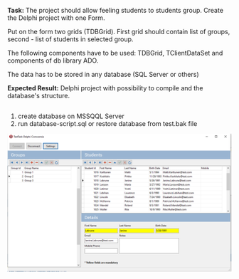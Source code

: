 
 **Task:** The project should allow feeling students to students group. Create the Delphi project with one Form. 

Put on the form two grids (TDBGrid). First grid should contain list of groups, second - list of students in selected group.
 
The following components have to be used: TDBGrid, TClientDataSet and components of db library ADO.

The data has to be stored in any database (SQL Server or others)

  **Expected Result:** Delphi project with possibility to compile and the database's structure.
##

1. create database on MSSQQL Server
2. run database-script.sql or restore database from test.bak file

![Main form](./screenshot-01.png "Main form")
